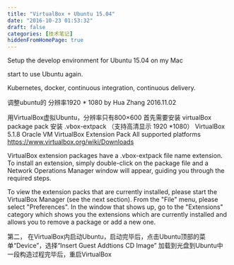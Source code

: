 ```yaml
---
title: "VirtualBox + Ubuntu 15.04"
date: "2016-10-23 01:53:32"
draft: false
categories: [技术笔记]
hiddenFromHomePage: true
---
```

Setup the develop environment for Ubuntu 15.04 on my Mac 

start to use Ubuntu again.

Kubernetes, docker, continuous integration, continuous delivery.


调整ubuntu的 分辨率1920 * 1080  by Hua Zhang  2016.11.02

用VirtualBox虚拟Ubuntu，分辨率只有800×600
首先需要安装 virtualBox package pack 
安装 .vbox-extpack （支持高清显示 1920 *1080）
VirtualBox 5.1.8 Oracle VM VirtualBox Extension Pack  All supported platforms 
https://www.virtualbox.org/wiki/Downloads

VirtualBox extension packages have a .vbox-extpack file name extension. To install an extension, simply double-click on the package file and a Network Operations Manager window will appear, guiding you through the required steps.

To view the extension packs that are currently installed, please start the VirtualBox Manager (see the next section). From the "File" menu, please select "Preferences". In the window that shows up, go to the "Extensions" category which shows you the extensions which are currently installed and allows you to remove a package or add a new one.


第二， 在VirtualBox内启动Ubuntu，启动完毕后，点击Ubuntu顶部的菜单“Device”，选择“Insert Guest Addtions CD Image” 加载到光盘到Ubuntu中
一段构造过程完毕后，重启VirtualBox

